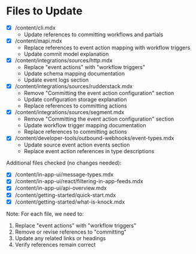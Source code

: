 # Files to Update

- [x] /content/cli.mdx
  - Update references to committing workflows and partials
- [x] /content/mapi.mdx
  - Replace references to event action mapping with workflow triggers
  - Update commit model explanation
- [x] /content/integrations/sources/http.mdx
  - Replace "event actions" with "workflow triggers"
  - Update schema mapping documentation
  - Update event logs section
- [x] /content/integrations/sources/rudderstack.mdx
  - Remove "Committing the event action configuration" section
  - Update configuration storage explanation
  - Replace references to committing actions
- [x] /content/integrations/sources/segment.mdx
  - Remove "Committing the event action configuration" section
  - Update workflow trigger mapping documentation
  - Replace references to committing actions
- [x] /content/developer-tools/outbound-webhooks/event-types.mdx
  - Update source event action events section
  - Replace event action references in type descriptions

Additional files checked (no changes needed):

- [x] /content/in-app-ui/message-types.mdx
- [x] /content/in-app-ui/react/filtering-in-app-feeds.mdx
- [x] /content/in-app-ui/api-overview.mdx
- [x] /content/getting-started/quick-start.mdx
- [x] /content/getting-started/what-is-knock.mdx

Note: For each file, we need to:

1. Replace "event actions" with "workflow triggers"
2. Remove or revise references to "committing"
3. Update any related links or headings
4. Verify references remain correct
